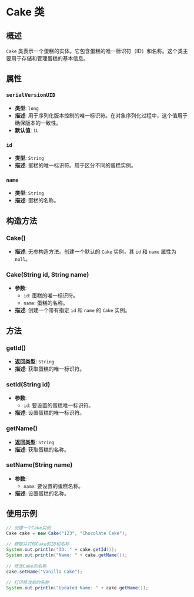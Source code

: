 # Cake 类

## 概述
`Cake` 类表示一个蛋糕的实体。它包含蛋糕的唯一标识符（ID）和名称。这个类主要用于存储和管理蛋糕的基本信息。

## 属性

### `serialVersionUID`
- **类型**: `long`
- **描述**: 用于序列化版本控制的唯一标识符。在对象序列化过程中，这个值用于确保版本的一致性。
- **默认值**: `1L`

### `id`
- **类型**: `String`
- **描述**: 蛋糕的唯一标识符。用于区分不同的蛋糕实例。

### `name`
- **类型**: `String`
- **描述**: 蛋糕的名称。

## 构造方法

### Cake()
- **描述**: 无参构造方法。创建一个默认的 `Cake` 实例，其 `id` 和 `name` 属性为 `null`。

### Cake(String id, String name)
- **参数**:
    - `id`: 蛋糕的唯一标识符。
    - `name`: 蛋糕的名称。
- **描述**: 创建一个带有指定 `id` 和 `name` 的 `Cake` 实例。

## 方法

### getId()
- **返回类型**: `String`
- **描述**: 获取蛋糕的唯一标识符。

### setId(String id)
- **参数**:
    - `id`: 要设置的蛋糕唯一标识符。
- **描述**: 设置蛋糕的唯一标识符。

### getName()
- **返回类型**: `String`
- **描述**: 获取蛋糕的名称。

### setName(String name)
- **参数**:
    - `name`: 要设置的蛋糕名称。
- **描述**: 设置蛋糕的名称。

## 使用示例
```java  
// 创建一个Cake实例  
Cake cake = new Cake("123", "Chocolate Cake");  
  
// 获取并打印Cake的ID和名称  
System.out.println("ID: " + cake.getId());  
System.out.println("Name: " + cake.getName());  
  
// 修改Cake的名称  
cake.setName("Vanilla Cake");  
  
// 打印修改后的名称  
System.out.println("Updated Name: " + cake.getName());